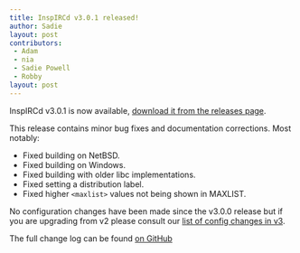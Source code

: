 ```yaml
---
title: InspIRCd v3.0.1 released!
author: Sadie
layout: post
contributors:
 - Adam
 - nia
 - Sadie Powell
 - Robby
layout: post
---
```


InspIRCd v3.0.1 is now available, [download it from the releases page](https://github.com/inspircd/inspircd/releases/tag/v3.0.1).

This release contains minor bug fixes and documentation corrections. Most notably:

- Fixed building on NetBSD.
- Fixed building on Windows.
- Fixed building with older libc implementations.
- Fixed setting a distribution label.
- Fixed higher `<maxlist>` values not being shown in MAXLIST.

No configuration changes have been made since the v3.0.0 release but if you are upgrading from v2 please consult our [list of config changes in v3](https://docs.inspircd.org/3/breaking-changes).

<!--more-->

The full change log can be found [on GitHub](https://github.com/inspircd/inspircd/compare/v3.0.0...v3.0.1)
